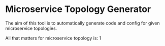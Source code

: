 # Microservice Topology Generator

The aim of this tool is to automatically generate code and config for given microservice topologies.



All that matters for microservice topology is:
1
